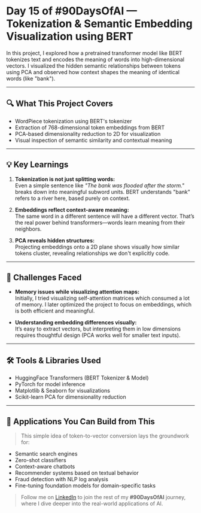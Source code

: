 # Day 15 of #90DaysOfAI — Tokenization & Semantic Embedding Visualization using BERT

In this project, I explored how a pretrained transformer model like BERT tokenizes text and encodes the meaning of words into high-dimensional vectors. I visualized the hidden semantic relationships between tokens using PCA and observed how context shapes the meaning of identical words (like "bank").

---

## 🔍 What This Project Covers

- WordPiece tokenization using BERT's tokenizer
- Extraction of 768-dimensional token embeddings from BERT
- PCA-based dimensionality reduction to 2D for visualization
- Visual inspection of semantic similarity and contextual meaning

---

## 💡 Key Learnings

1. **Tokenization is not just splitting words:**  
   Even a simple sentence like _"The bank was flooded after the storm."_ breaks down into meaningful subword units. BERT understands "bank" refers to a river here, based purely on context.

2. **Embeddings reflect context-aware meaning:**  
   The same word in a different sentence will have a different vector. That’s the real power behind transformers—words learn meaning from their neighbors.

3. **PCA reveals hidden structures:**  
   Projecting embeddings onto a 2D plane shows visually how similar tokens cluster, revealing relationships we don't explicitly code.

---

## 🧠 Challenges Faced

- **Memory issues while visualizing attention maps:**  
  Initially, I tried visualizing self-attention matrices which consumed a lot of memory. I later optimized the project to focus on embeddings, which is both efficient and meaningful.

- **Understanding embedding differences visually:**  
  It’s easy to extract vectors, but interpreting them in low dimensions requires thoughtful design (PCA works well for smaller text inputs).

---

## 🛠️ Tools & Libraries Used

- HuggingFace Transformers (BERT Tokenizer & Model)
- PyTorch for model inference
- Matplotlib & Seaborn for visualizations
- Scikit-learn PCA for dimensionality reduction

---

## 🚀 Applications You Can Build from This

> This simple idea of token-to-vector conversion lays the groundwork for:

- Semantic search engines
- Zero-shot classifiers
- Context-aware chatbots
- Recommender systems based on textual behavior
- Fraud detection with NLP log analysis
- Fine-tuning foundation models for domain-specific tasks


> Follow me on [LinkedIn](https://www.linkedin.com/in/storytellingengineer/) to join the rest of my **#90DaysOfAI** journey, where I dive deeper into the real-world applications of AI.




